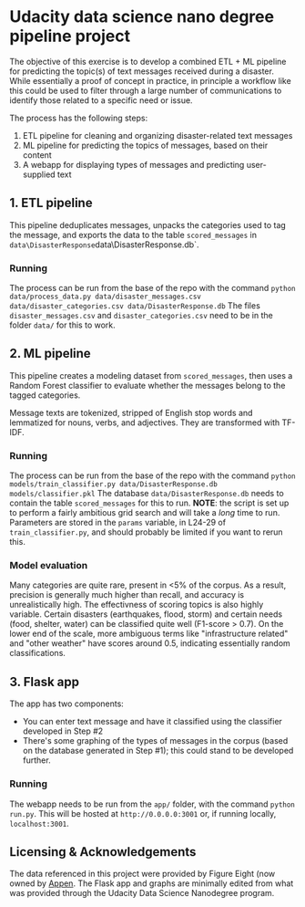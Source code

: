 # Udacity data science nano degree pipeline project #

The objective of this exercise is to develop a combined ETL + ML pipeline for
predicting the topic(s) of text messages received during a disaster. While 
essentially a proof of concept in practice, in principle a workflow like this
could be used to filter through a large number of communications to identify
those related to a specific need or issue.

The process has the following steps:
1. ETL pipeline for cleaning and organizing disaster-related text messages
2. ML pipeline for predicting the topics of messages, based on their content
3. A webapp for displaying types of messages and predicting user-supplied text 

## 1. ETL pipeline ##

This pipeline deduplicates messages, unpacks the categories used to tag 
the message, and exports the data to the table `scored_messages` in 
`data\DisasterResponse`data\DisasterResponse.db`. 

### Running ###

The process can be run from the base of the repo with the command 
`python data/process_data.py data/disaster_messages.csv data/disaster_categories.csv data/DisasterResponse.db`
The files `disaster_messages.csv` and `disaster_categories.csv` need to be in 
the folder `data/` for this to work.

## 2. ML pipeline ##

This pipeline creates a modeling dataset from `scored_messages`, then uses a
Random Forest classifier to evaluate whether the messages belong to the tagged
categories. 

Message texts are tokenized, stripped of English stop words and lemmatized for
nouns, verbs, and adjectives. They are transformed with TF-IDF.

### Running ###

The process can be run from the base of the repo with the command 
`python models/train_classifier.py data/DisasterResponse.db models/classifier.pkl`
The database `data/DisasterResponse.db` needs to contain the table 
`scored_messages` for this to run. 
**NOTE**: the script is set up to perform a fairly ambitious grid search
and will take a *long* time to run. Parameters are stored in the `params` 
variable, in L24-29 of `train_classifier.py`, and should probably be limited if
you want to rerun this.

### Model evaluation ###

Many categories are quite rare, present in <5% of the corpus. As a result, 
precision is generally much higher than recall, and accuracy is unrealistically
high. The effectivness of scoring topics is also highly variable. Certain 
disasters (earthquakes, flood, storm) and certain needs (food, shelter, water)
can be classified quite well (F1-score > 0.7). On the lower end of the scale, 
more ambiguous terms like "infrastructure related" and "other weather" have
scores around 0.5, indicating essentially random classifications.

## 3. Flask app ##

The app has two components:
* You can enter text message and have it classified using the classifier 
developed in Step #2
* There's some graphing of the types of messages in the corpus (based on the
database generated in Step #1); this could stand to be developed further.


### Running ###

The webapp needs to be run from the `app/` folder, with the command 
`python run.py`. This will be hosted at `http://0.0.0.0:3001` or, if running
locally, `localhost:3001`.

## Licensing & Acknowledgements ## 

The data referenced in this project were provided by Figure Eight (now owned by
[Appen](https://appen.com/). The Flask app and graphs are minimally edited from
what was provided through the Udacity Data Science Nanodegree program.